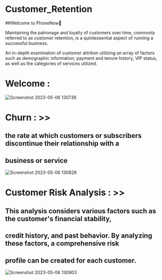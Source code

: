 # Customer_Retention
##Welcome to PhoneNow👀

Maintaining the patronage and loyalty of customers over time, commonly referred to as customer retention, is a quintessential aspect of running a successful business.

An in-depth examination of customer attrition utilizing an array of factors such as demographic information, payment and tenure history, VIP status, as well as the categories of services utilized.

# Welcome :
![Screenshot 2023-05-06 130736](https://user-images.githubusercontent.com/87044703/236617912-12ceea1b-1898-4eff-9af6-32f8ad65867a.jpg)

# Churn : >> 
## the rate at which customers or subscribers discontinue their relationship with a 
## business or service
![Screenshot 2023-05-06 130826](https://user-images.githubusercontent.com/87044703/236617948-a9373356-ea80-4031-8a39-75cf611c4bee.jpg)

# Customer Risk Analysis : >>
## This analysis considers various factors such as the customer's financial stability,
## credit history, and past behavior. By analyzing these factors, a comprehensive risk 
## profile can be created for each customer.
![Screenshot 2023-05-06 130903](https://user-images.githubusercontent.com/87044703/236618158-425667e7-a816-4010-9319-94e447908790.jpg)
